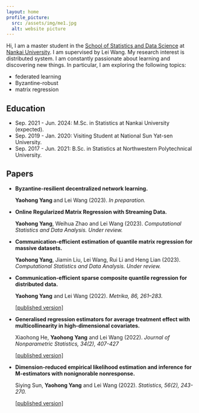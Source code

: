 ```yaml
---
layout: home
profile_picture:
  src: /assets/img/me1.jpg
  alt: website picture
---
```


<p>
  Hi, I am a master student in the <a href="https://stat.nankai.edu.cn/">School of Statistics and Data Science</a> at <a href="https://www.nankai.edu.cn/">Nankai University</a>. I am supervised by Lei Wang. My research interest is distributed system. I am constantly passionate about learning and discovering new things. In particular, I am exploring the following topics:
  <ul>
    <li>federated learning</li>
    <li>Byzantine-robust</li>
    <li>matrix regression</li>
  </ul>
</p>


<!-- <p>
  I got my bachelor’s degree in Statistics at <a href="https://www.nwpu.edu.cn/">Northwestern Polytechnical University</a> in 2021. During my bachelor’s study, I exchanged at <a href="https://www.nsysu.edu.tw/">National Sun Yat-sen University</a> in 2019. 
</p> --> 


<h2>
Education
</h2>  
  <ul>
    <li> Sep. 2021 - Jun. 2024: M.Sc. in Statistics at Nankai University (expected). </li>
    <li> Sep. 2019 - Jan. 2020: Visiting Student at National Sun Yat-sen University. </li>
    <li> Sep. 2017 - Jun. 2021: B.Sc. in Statistics at Northwestern Polytechnical University. </li>
  </ul>


<h2>
  Papers
</h2>  
<ul>
  <li><b>
    Byzantine-resilient decentralized network learning. 
  </b></li>
  <p> 
    <b> Yaohong Yang </b> and Lei Wang (2023).  <i> In preparation. </i>
  </p>  
  
  <li><b>
    Online Regularized Matrix Regression with Streaming Data. 
  </b></li>
  <p> 
    <b> Yaohong Yang</b>, Weihua Zhao and Lei Wang (2023).  <i> Computational Statistics and Data Analysis. Under review. </i>
  </p> 
  
  <li><b>
    Communication-efficient estimation of quantile matrix regression for massive datasets. 
  </b></li>
  <p> 
    <b> Yaohong Yang</b>, Jiamin Liu, Lei Wang, Rui Li and Heng Lian (2023).  <i> Computational Statistics and Data Analysis. Under review. </i>
  </p> 
  
  <li><b>
    Communication-efficient sparse composite quantile regression for distributed data.
  </b></li>
  <p> 
    <b> Yaohong Yang</b> and Lei Wang (2022).  <i> Metrika, 86, 261–283. </i>
  </p> 
  <p>
    <a href="https://link.springer.com/article/10.1007/s00184-022-00868-z">[published version]</a>
  </p> 
  
  <li><b>
    Generalised regression estimators for average treatment effect with multicollinearity in high-dimensional covariates.
  </b></li>
  <p> 
   Xiaohong He, <b> Yaohong Yang</b> and Lei Wang (2022).  <i> Journal of Nonparametric Statistics, 34(2), 407-427 </i>
  </p> 
  <p>
    <a href="https://www.tandfonline.com/doi/abs/10.1080/10485252.2022.2061483">[published version]</a>
  </p> 
  
  <li><b>
    Dimension-reduced empirical likelihood estimation and inference for M-estimators with nonignorable nonresponse. 
  </b></li>
  <p> 
   Siying Sun, <b> Yaohong Yang</b> and Lei Wang (2022).  <i> Statistics, 56(2), 243-270. </i>
  </p>
  <p>
    <a href="https://www.tandfonline.com/doi/abs/10.1080/02331888.2022.2065677">[published version]</a>
  </p> 
  
</ul>

